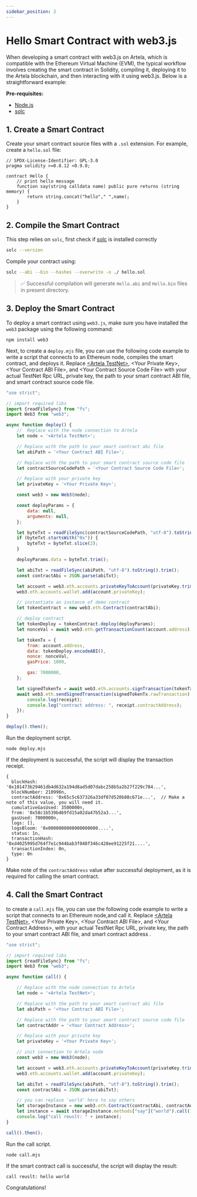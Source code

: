 ```yaml
---
sidebar_position: 2
---
```


# Hello Smart Contract with web3.js

When developing a smart contract with web3.js on Artela, which is compatible with the Ethereum Virtual Machine (EVM),
the typical workflow involves creating the smart contract in Solidity, compiling it, deploying it to the Artela
blockchain, and then interacting with it using web3.js. Below is a straightforward example:

**Pre-requisites:**

* [Node.js](https://nodejs.org/)
* [solc](https://docs.soliditylang.org/en/v0.8.20/installing-solidity.html)

## 1. Create a Smart Contract

Create your smart contract source files with a `.sol` extension. For example, create a `hello.sol` file:

<!-- @formatter:off -->
```solidity
// SPDX-License-Identifier: GPL-3.0
pragma solidity >=0.8.12 <0.9.0;

contract Hello {
    // print hello message
    function say(string calldata name) public pure returns (string memory) {
        return string.concat("hello"," ",name);
    }
}
```
<!-- @formatter:on -->

## 2. Compile the Smart Contract

This step relies on `solc`, first check if [solc](https://docs.soliditylang.org/en/v0.8.20/installing-solidity.html) is
installed correctly

```bash
solc --version
```

Compile your contract using:

```bash
solc --abi --bin --hashes --overwrite -o ./ hello.sol
```

> ✅ Successful compilation will generate `Hello.abi` and `Hello.bin` files in present directory.

## 3. Deploy the Smart Contract

To deploy a smart contract using `web3.js`, make sure you have installed the `web3` package using the following command:

```shell
npm install web3
```

Next, to create a `deploy.mjs` file, you can use the following code example to write a script that connects to an
Ethereum
node, compiles the smart contract, and deploys it.
Replace [<Artela TestNet\>]((/develop/node/access-testnet)), <Your Private Key\>, <Your Contract ABI File\>, and <Your
Contract Source Code File\> with your
actual TestNet Rpc URL, private key, the path to your smart contract ABI file, and smart contract source code file.

```javascript
"use strict";

// import required libs
import {readFileSync} from "fs";
import Web3 from "web3";

async function deploy() {
    //  Replace with the node connection to Artela
    let node = '<Artela TestNet>';

    // Replace with the path to your smart contract abi file
    let abiPath = '<Your Contract ABI File>';

    // Replace with the path to your smart contract source code file 
    let contractSourceCodePath = '<Your Contract Source Code File>';

    // Replace with your private key
    let privateKey = '<Your Private Key>';

    const web3 = new Web3(node);

    const deployParams = {
        data: null,
        arguments: null,
    };

    let byteTxt = readFileSync(contractSourceCodePath, "utf-8").toString().trim();
    if (byteTxt.startsWith("0x")) {
        byteTxt = byteTxt.slice(2);
    }

    deployParams.data = byteTxt.trim();

    let abiTxt = readFileSync(abiPath, "utf-8").toString().trim();
    const contractAbi = JSON.parse(abiTxt);

    let account = web3.eth.accounts.privateKeyToAccount(privateKey.trim());
    web3.eth.accounts.wallet.add(account.privateKey);

    // instantiate an instance of demo contract
    let tokenContract = new web3.eth.Contract(contractAbi);

    // deploy contract
    let tokenDeploy = tokenContract.deploy(deployParams);
    let nonceVal = await web3.eth.getTransactionCount(account.address);

    let tokenTx = {
        from: account.address,
        data: tokenDeploy.encodeABI(),
        nonce: nonceVal,
        gasPrice: 1000,

        gas: 7000000,
    };

    let signedTokenTx = await web3.eth.accounts.signTransaction(tokenTx, account.privateKey);
    await web3.eth.sendSignedTransaction(signedTokenTx.rawTransaction).on("receipt", (receipt) => {
        console.log(receipt);
        console.log("contract address: ", receipt.contractAddress);
    });
}

deploy().then();

```

Run the deployment script.

```shell
node deploy.mjs
```

If the deployment is successful, the script will display the transaction receipt.

```shell
{
  blockHash: '0x101473b29461db4d632a194d8ad5d07dabc258b5a2b27f229c784...',
  blockNumber: 210996n,
  contractAddress: '0x65c5c637326a33df07d520b88c671e...',  // Make a note of this value, you will need it.
  cumulativeGasUsed: 3500000n,
  from: '0x58c1b539b469fd15a02da47b52a3...',
  gasUsed: 7000000n,
  logs: [],
  logsBloom: '0x0000000000000000000....',
  status: 1n,
  transactionHash: '0xd4025995d764f7e1c944bab3f048f346c428ee91225f21....',
  transactionIndex: 0n,
  type: 0n
}
```

Make note of the `contractAddress` value after successful deployment, as it is required for calling the smart contract.

## 4. Call the Smart Contract

to create a `call.mjs` file, you can use the following code example to write a script that connects to an Ethereum
node,and call it.
Replace [<Artela TestNet\>]((/develop/node/access-testnet)), <Your Private Key\>, <Your Contract ABI File\>, and
 \<Your Contract Address\>, with your actual TestNet Rpc URL, private key, the path to your smart contract ABI file, and smart contract address .

```javascript
"use strict";

// import required libs
import {readFileSync} from "fs";
import Web3 from "web3";

async function call() {

    // Replace with the node connection to Artela
    let node = '<Artela TestNet>';

    // Replace with the path to your smart contract abi file
    let abiPath = '<Your Contract ABI File>';

    // Replace with the path to your smart contract source code file 
    let contractAddr = '<Your Contract Address>';

    // Replace with your private key
    let privateKey = '<Your Private Key>';

    // init connection to Artela node
    const web3 = new Web3(node);

    let account = web3.eth.accounts.privateKeyToAccount(privateKey.trim());
    web3.eth.accounts.wallet.add(account.privateKey);

    let abiTxt = readFileSync(abiPath, "utf-8").toString().trim();
    const contractAbi = JSON.parse(abiTxt);

    // you can replace 'world' here to say others
    let storageInstance = new web3.eth.Contract(contractAbi, contractAddr);
    let instance = await storageInstance.methods["say"]("world").call();
    console.log("call reuslt: " + instance);
}

call().then();

```

Run the call script.

```shell
node call.mjs
```

If the smart contract call is successful, the script will display the result:

```shell
call reuslt: hello world
```

Congratulations!